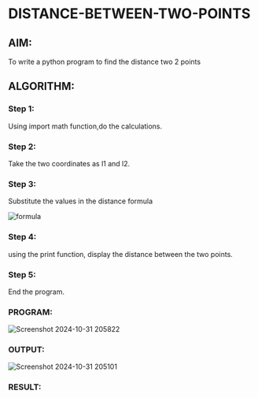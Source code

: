 # DISTANCE-BETWEEN-TWO-POINTS

## AIM:
To write a python program to find the distance two 2 points
## ALGORITHM:
### Step 1: 
Using import math function,do the calculations.
### Step 2: 
Take the two coordinates as l1 and l2.
### Step 3: 
Substitute the values in the distance formula

![formula](./images/formula.png)
### Step 4: 
using the print function, display the distance between the two points.
### Step 5: 
End the program. 
### PROGRAM:
 ![Screenshot 2024-10-31 205822](https://github.com/user-attachments/assets/3c9d07cd-f74b-49ad-8285-554baba3f1d8)



### OUTPUT:
![Screenshot 2024-10-31 205101](https://github.com/user-attachments/assets/4a604e58-ae92-4ffa-8be9-b8438d290bc9)


### RESULT:
